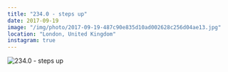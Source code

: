 ```yaml
---
title: "234.0 - steps up"
date: 2017-09-19
image: "/img/photo/2017-09-19-487c90e835d10ad002628c256d04ae13.jpg"
location: "London, United Kingdom"
instagram: true
---
```


![234.0 - steps up](/img/photo/2017-09-19-487c90e835d10ad002628c256d04ae13.jpg)
